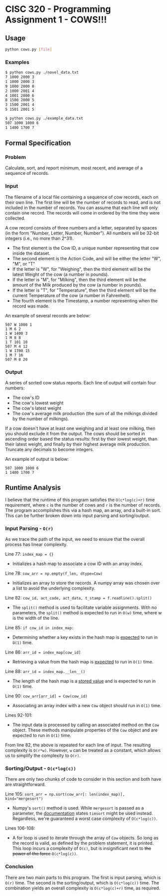 # CISC 320 - Programming Assignment 1 - COWS!!!

## Usage

```bash
python cows.py [file]
```

### Examples

```bash
$ python cows.py ./novel_data.txt
7 1000 2000 3
1 1000 2000 3
9 1000 2000 8
2 1000 2001 4
4 1001 2000 6
8 1500 2000 5
3 1500 2001 4
5 1501 2001 5
```

```bash
$ python cows.py ./example_data.txt
507 1000 1000 6
1 1400 1700 7
```

## Formal Specification

### Problem

Calculate, sort, and report minimum, most recent, and average of a sequence of records.

### Input

The filename of a local file containing a sequence of cow records, each on their own line. The first line will be the number of records to read, and is not included in the number of records. You can assume that each line will only contain one record. The records will come in ordered by the time they were collected.

A cow record consists of three numbers and a letter, separated by spaces (in the form "Number, Letter, Number, Number"). All numbers will be 32-bit integers (i.e., no more than 2^31).

- The first element is the Cow ID, a unique number representing that cow inside the dataset.
- The second element is the Action Code, and will be either the letter "W", "M", or "T"
- If the letter is "W", for "Weighing", then the third element will be the latest Weight of the cow (a number in pounds).
- If the letter is "M", for "Milking", then the third element will be the amount of the Milk produced by the cow (a number in pounds).
- If the letter is "T", for "Temperature", then the third element will be the current Temperature of the cow (a number in Fahrenheit).
- The fourth element is the Timestamp, a number representing when the record was made.

An example of several records are below:

```Text
507 W 1000 1
1 M 6 2
1 W 1400 3
1 M 8 8
1 T 101 10
507 M 4 12
1 W 1700 15
1 M 7 16
507 M 8 20
```

### Output

A series of sorted cow status reports. Each line of output will contain four numbers:

- The cow's ID
- The cow's lowest weight
- The cow's latest weight
- The cow's average milk production (the sum of all the milkings divided by the number of milkings).

If a cow doesn't have at least one weighing and at least one milking, then you should exclude it from the output. The cows should be sorted in ascending order based the status results: first by their lowest weight, than their latest weight, and finally by their highest average milk production. Truncate any decimals to become integers.

An example of output is below:

```Text
507 1000 1000 6
1 1400 1700 7
```

## Runtime Analysis

I believe that the runtime of this program satisfies the `O(c*log(c)+r)` time requirement, where `c` is the number of cows and `r` is the number of records. The program accomplishes this via a hash map, an array, and a built-in sort. This can be further broken down into input parsing and sorting/output.

### Input Parsing - `O(r)`

As we trace the path of the input, we need to ensure that the overall process has linear complexity.

Line 77: `index_map = {}`

- Initializes a hash map to associate a cow ID with an array index.

Line 78:  `cow_arr = np.empty(f_len, dtype=Cow)`

- Initializes an array to store the records. A numpy array was chosen over a list to avoid the underlying complexity.

Line 82: `cow_id, act_code, act_data, t_stamp = f.readline().split()`

- The `split()` method is used to facilitate variable assignments. With no parameters, the `split()` method is expected to run in `O(w)` time, where w is the width of the line.

Line 85: `if cow_id in index_map:`

- Determining whether a key exists in the hash map is [expected](https://wiki.python.org/moin/TimeComplexity) to run in `O(1)` time.

Line 86: `arr_id = index_map[cow_id]`

- Retrieving a value from the hash map is [expected](https://wiki.python.org/moin/TimeComplexity) to run in `O(1)` time.

Line 88: `arr_id = index_map.__len__()`

- The length of the hash map is a [stored value](https://www.geeksforgeeks.org/internal-working-of-the-len-function-in-python) and is expected to run in `O(1)` time.

Line 90: `cow_arr[arr_id] = Cow(cow_id)`

- Associating an array index with a new `Cow` object should run in `O(1)` time.

Lines 92-101:

- The input data is processed by calling an associated method on the `Cow` object. These methods manipulate properties of the `Cow` object and are expected to run in `O(1)` time.

From line 82, the above is repeated for each line of input. The resulting complexity is `O(r*w)`. However, `w` can be treated as a constant, which allows us to simplify the complexity to `O(r)`.

### Sorting/Output  - `O(c*log(c))`

There are only two chunks of code to consider in this section and both have are straightforward.

Line 105: `sort_arr = np.sort(cow_arr[: len(index_map)], kind="mergesort")`

- Numpy's `sort()` method is used. While `mergesort` is passed as a parameter, the [documentation](https://numpy.org/doc/stable/reference/generated/numpy.sort.html) states `timsort` might be used instead. Regardless, we're guaranteed a worst case complexity of `O(c*log(c))`.

Lines 106-108:

- A for loop is used to iterate through the array of `Cow` objects. So long as the record is valid, as defined by the problem statement, it is printed. This loop incurs a complexity of `O(c)`, but is insignificant next to ~~the power of the force~~ `O(c*log(c))`.

### Conclusion

There are two main parts to this program. The first is input parsing, which is `O(r)` time. The second is the sorting/output, which is `O(c*log(c))` time. The combination yields an overall complexity is `O(c*log(c)+r)` time, as required.
